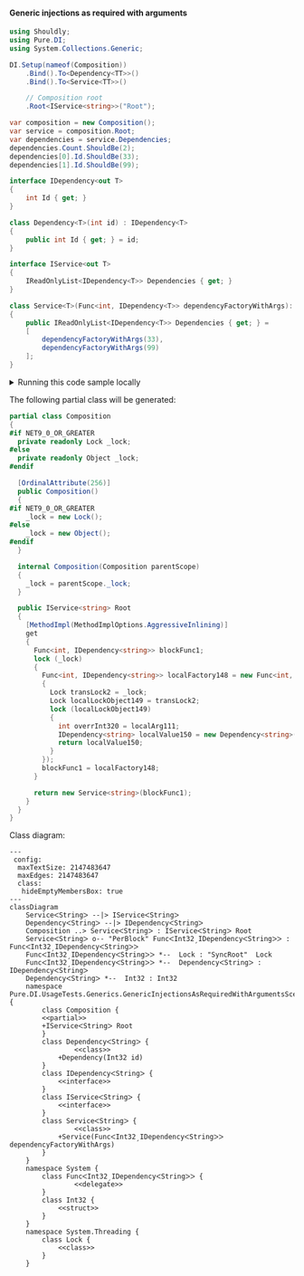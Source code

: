 #### Generic injections as required with arguments


```c#
using Shouldly;
using Pure.DI;
using System.Collections.Generic;

DI.Setup(nameof(Composition))
    .Bind().To<Dependency<TT>>()
    .Bind().To<Service<TT>>()

    // Composition root
    .Root<IService<string>>("Root");

var composition = new Composition();
var service = composition.Root;
var dependencies = service.Dependencies;
dependencies.Count.ShouldBe(2);
dependencies[0].Id.ShouldBe(33);
dependencies[1].Id.ShouldBe(99);

interface IDependency<out T>
{
    int Id { get; }
}

class Dependency<T>(int id) : IDependency<T>
{
    public int Id { get; } = id;
}

interface IService<out T>
{
    IReadOnlyList<IDependency<T>> Dependencies { get; }
}

class Service<T>(Func<int, IDependency<T>> dependencyFactoryWithArgs): IService<T>
{
    public IReadOnlyList<IDependency<T>> Dependencies { get; } =
    [
        dependencyFactoryWithArgs(33),
        dependencyFactoryWithArgs(99)
    ];
}
```

<details>
<summary>Running this code sample locally</summary>

- Make sure you have the [.NET SDK 9.0](https://dotnet.microsoft.com/en-us/download/dotnet/9.0) or later is installed
```bash
dotnet --list-sdk
```
- Create a net9.0 (or later) console application
```bash
dotnet new console -n Sample
```
- Add references to NuGet packages
  - [Pure.DI](https://www.nuget.org/packages/Pure.DI)
  - [Shouldly](https://www.nuget.org/packages/Shouldly)
```bash
dotnet add package Pure.DI
dotnet add package Shouldly
```
- Copy the example code into the _Program.cs_ file

You are ready to run the example 🚀
```bash
dotnet run
```

</details>

The following partial class will be generated:

```c#
partial class Composition
{
#if NET9_0_OR_GREATER
  private readonly Lock _lock;
#else
  private readonly Object _lock;
#endif

  [OrdinalAttribute(256)]
  public Composition()
  {
#if NET9_0_OR_GREATER
    _lock = new Lock();
#else
    _lock = new Object();
#endif
  }

  internal Composition(Composition parentScope)
  {
    _lock = parentScope._lock;
  }

  public IService<string> Root
  {
    [MethodImpl(MethodImplOptions.AggressiveInlining)]
    get
    {
      Func<int, IDependency<string>> blockFunc1;
      lock (_lock)
      {
        Func<int, IDependency<string>> localFactory148 = new Func<int, IDependency<string>>((int localArg111) =>
        {
          Lock transLock2 = _lock;
          Lock localLockObject149 = transLock2;
          lock (localLockObject149)
          {
            int overrInt320 = localArg111;
            IDependency<string> localValue150 = new Dependency<string>(overrInt320);
            return localValue150;
          }
        });
        blockFunc1 = localFactory148;
      }

      return new Service<string>(blockFunc1);
    }
  }
}
```

Class diagram:

```mermaid
---
 config:
  maxTextSize: 2147483647
  maxEdges: 2147483647
  class:
   hideEmptyMembersBox: true
---
classDiagram
	ServiceᐸStringᐳ --|> IServiceᐸStringᐳ
	DependencyᐸStringᐳ --|> IDependencyᐸStringᐳ
	Composition ..> ServiceᐸStringᐳ : IServiceᐸStringᐳ Root
	ServiceᐸStringᐳ o-- "PerBlock" FuncᐸInt32ˏIDependencyᐸStringᐳᐳ : FuncᐸInt32ˏIDependencyᐸStringᐳᐳ
	FuncᐸInt32ˏIDependencyᐸStringᐳᐳ *--  Lock : "SyncRoot"  Lock
	FuncᐸInt32ˏIDependencyᐸStringᐳᐳ *--  DependencyᐸStringᐳ : IDependencyᐸStringᐳ
	DependencyᐸStringᐳ *--  Int32 : Int32
	namespace Pure.DI.UsageTests.Generics.GenericInjectionsAsRequiredWithArgumentsScenario {
		class Composition {
		<<partial>>
		+IServiceᐸStringᐳ Root
		}
		class DependencyᐸStringᐳ {
				<<class>>
			+Dependency(Int32 id)
		}
		class IDependencyᐸStringᐳ {
			<<interface>>
		}
		class IServiceᐸStringᐳ {
			<<interface>>
		}
		class ServiceᐸStringᐳ {
				<<class>>
			+Service(FuncᐸInt32ˏIDependencyᐸStringᐳᐳ dependencyFactoryWithArgs)
		}
	}
	namespace System {
		class FuncᐸInt32ˏIDependencyᐸStringᐳᐳ {
				<<delegate>>
		}
		class Int32 {
			<<struct>>
		}
	}
	namespace System.Threading {
		class Lock {
			<<class>>
		}
	}
```

